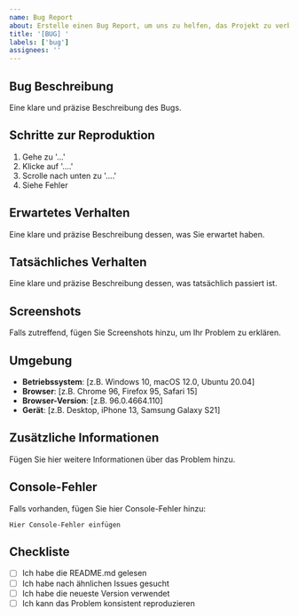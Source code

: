```yaml
---
name: Bug Report
about: Erstelle einen Bug Report, um uns zu helfen, das Projekt zu verbessern
title: '[BUG] '
labels: ['bug']
assignees: ''
---
```


## Bug Beschreibung
Eine klare und präzise Beschreibung des Bugs.

## Schritte zur Reproduktion
1. Gehe zu '...'
2. Klicke auf '....'
3. Scrolle nach unten zu '....'
4. Siehe Fehler

## Erwartetes Verhalten
Eine klare und präzise Beschreibung dessen, was Sie erwartet haben.

## Tatsächliches Verhalten
Eine klare und präzise Beschreibung dessen, was tatsächlich passiert ist.

## Screenshots
Falls zutreffend, fügen Sie Screenshots hinzu, um Ihr Problem zu erklären.

## Umgebung
 - **Betriebssystem**: [z.B. Windows 10, macOS 12.0, Ubuntu 20.04]
 - **Browser**: [z.B. Chrome 96, Firefox 95, Safari 15]
 - **Browser-Version**: [z.B. 96.0.4664.110]
 - **Gerät**: [z.B. Desktop, iPhone 13, Samsung Galaxy S21]

## Zusätzliche Informationen
Fügen Sie hier weitere Informationen über das Problem hinzu.

## Console-Fehler
Falls vorhanden, fügen Sie hier Console-Fehler hinzu:

```
Hier Console-Fehler einfügen
```

## Checkliste
- [ ] Ich habe die README.md gelesen
- [ ] Ich habe nach ähnlichen Issues gesucht
- [ ] Ich habe die neueste Version verwendet
- [ ] Ich kann das Problem konsistent reproduzieren 